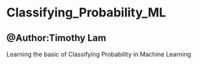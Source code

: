 # Classifying_Probability_ML

## @Author:Timothy Lam

Learning the basic of Classifying Probability in Machine Learning
